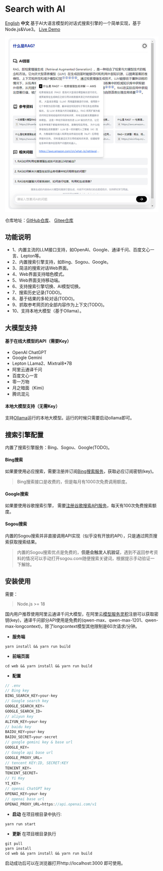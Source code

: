 # Search with AI
[English](./README.md) **中文**
基于AI大语言模型的对话式搜索引擎的一个简单实现，基于Node.js&Vue3。 [Live Demo](https://isou.chat/)
<div align="center">
 <img src="./screenshot_cn.jpg" alt="Search with AI" />
</div>

仓库地址：[GitHub仓库](https://github.com/yokingma/search_with_ai)、 [Gitee仓库](https://gitee.com/zac_ma/search_with_ai)

## 功能说明
* 1、内置主流的LLM接口支持，如OpenAI、Google、通译千问、百度文心一言、Lepton等。
* 2、内置搜索引擎支持，如Bing、Sogou、Google。
* 3、简洁的搜索对话Web界面。
* 4、Web界面支持暗色模式。
* 5、Web界面支持移动端。
* 6、支持搜索引擎切换、AI模型切换。
* 7、搜索历史记录(TODO)。
* 8、基于结果的多轮对话(TODO)。
* 9、抓取参考网页的全部内容作为上下文(TODO)。
* 10、支持本地大模型（基于Ollama）。

## 大模型支持

#### 基于在线大模型的API（需要Key）
* OpenAI ChatGPT
* Google Gemini
* Lepton LLama2、Mixtral8*7B
* 阿里云通译千问
* 百度文心一言
* 零一万物
* 月之暗面（Kimi）
* 腾讯混元

#### 本地大模型支持（无需Key）
支持[Ollama](https://github.com/ollama/ollama)运行的本地大模型。运行的时候只需要启动ollama即可。

## 搜索引擎配置
内置了搜索引擎服务：Bing、Sogou、Google(TODO)。

#### Bing搜索
如果要使用必应搜索，需要注册并订阅[Bing搜索服务](https://www.microsoft.com/en-us/bing/apis/bing-web-search-api)，获取必应订阅密钥(key)。

> Bing搜索接口是收费的，但是每月有1000次免费调用额度。

#### Google搜索
如果要使用谷歌搜索引擎， 需要[注册谷歌搜索API服务](https://developers.google.com/custom-search)，每天有100次免费搜索额度。

#### Sogou搜索
内置的Sogou搜索并非直接调用API实现（似乎没有开放的API），只是通过网页搜索获取搜索结果。
> 内置的Sogou搜索优点是免费的，**但是会触发人机验证**，遇到不返回参考资料的情况可以手动打开sogou.com随便搜索关键词，根据提示手动验证一下解除。

## 安装使用

需要：
> Node.js >= 18

国内用户推荐使用阿里云通译千问大模型，在阿里云[模型服务灵积](https://dashscope.aliyun.com/)注册可以获取密钥(key)，通译千问部分API使用是免费的(qwen-max、qwen-max-1201、qwen-max-longcontext)，除了longcontext模型其他限制是60次请求/分钟。

* **服务端**
```shell
yarn install && yarn run build
```

* **前端页面**
```shell
cd web && yarn install && yarn run build
```

* **配置**
```ts
// .env
// Bing key
BING_SEARCH_KEY=your-key
// Google search key
GOOGLE_SEARCH_KEY=
GOOGLE_SEARCH_ID=
// aliyun key
ALIYUN_KEY=your-key
// baidu key
BAIDU_KEY=your-key
BAIDU_SECRET=your-secret
// google gemini key & base url
GOOGLE_KEY=
// Google api base url
GOOGLE_PROXY_URL=
// tencent KEY:ID, SECRET:KEY
TENCENT_KEY=
TENCENT_SECRET=
// Yi Key
YI_KEY=
// openai ChatGPT key
OPENAI_KEY=your-key
// openai base url
OPENAI_PROXY_URL=https://api.openai.com/v1
```

* **启动**
在项目根目录中执行:
```shell
yarn run start 
```

* **更新**
在项目根目录执行
```shell
git pull
yarn install
cd web && yarn install && yarn run build
```

启动成功后可以在浏览器打开http://localhost:3000 即可使用。
